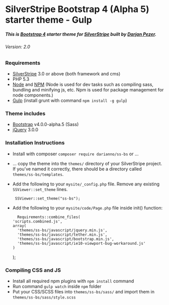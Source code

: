 # SilverStripe Bootstrap 4 (Alpha 5) starter theme - Gulp

##### This is [Bootstrap 4](https://v4-alpha.getbootstrap.com/) starter theme for [SilverStripe](http://silverstripe.org/) built by [Darjan Pezer](mailto:darjan@pezer.eu).
###### Version: 2.0

### Requirements
* [SilverStripe](http://silverstripe.org/) 3.0 or above (both framework and cms)
* PHP 5.3
* [Node](https://nodejs.org/en/) and [NPM](https://www.npmjs.com/package/plugin) (Node is used for dev tasks such as compiling sass, bundling and minifying js, etc. Npm is used for package management for node components.)
* [Gulp](http://gulpjs.com/) (install grunt with command `npm install -g gulp`)

### Theme includes
* [Bootstrap](https://v4-alpha.getbootstrap.com/) v4.0.0-alpha.5 (Sass)
* [jQuery](https://jquery.com/) 3.0.0

### Installation Instructions

 * Install with composer `composer require darianno/ss-bs` or ...

 * ... copy the theme into the `themes/` directory of your SilverStripe project.  If you've named it correctly, there should be a directory called `themes/ss-bs/templates`.

 * Add the following to your `mysite/_config.php` file.  Remove any existing `SSViewer::set_theme` lines.

		SSViewer::set_theme("ss-bs");

* Add the following to your `mysite/code/Page.php` file inside init() function:

		Requirements::combine_files(
      'scripts.combined.js',
      array(
        'themes/ss-bs/javascript/jquery.min.js',
        'themes/ss-bs/javascript/tether.min.js',
        'themes/ss-bs/javascript/bootstrap.min.js',
        'themes/ss-bs/javascript/ie10-viewport-bug-workaround.js'
      )
    );

### Compiling CSS and JS

* Install all required npm plugins with `npm install` command
* Run command `gulp watch` inside `npm` folder
* Put your CSS/SCSS files into `themes/ss-bs/sass/` and import them in `themes/ss-bs/sass/style.scss`
